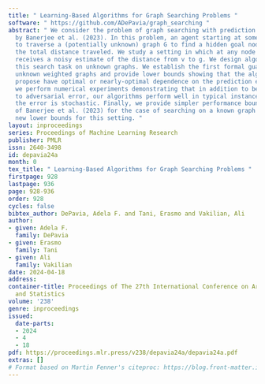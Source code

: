 ```yaml
---
title: " Learning-Based Algorithms for Graph Searching Problems "
software: " https://github.com/ADePavia/graph_searching "
abstract: " We consider the problem of graph searching with prediction recently introduced
  by Banerjee et al. (2023). In this problem, an agent starting at some vertex r has
  to traverse a (potentially unknown) graph G to find a hidden goal node g while minimizing
  the total distance traveled. We study a setting in which at any node v, the agent
  receives a noisy estimate of the distance from v to g. We design algorithms for
  this search task on unknown graphs. We establish the first formal guarantees on
  unknown weighted graphs and provide lower bounds showing that the algorithms we
  propose have optimal or nearly-optimal dependence on the prediction error. Further,
  we perform numerical experiments demonstrating that in addition to being robust
  to adversarial error, our algorithms perform well in typical instances in which
  the error is stochastic. Finally, we provide simpler performance bounds on the algorithms
  of Banerjee et al. (2023) for the case of searching on a known graph and establish
  new lower bounds for this setting. "
layout: inproceedings
series: Proceedings of Machine Learning Research
publisher: PMLR
issn: 2640-3498
id: depavia24a
month: 0
tex_title: " Learning-Based Algorithms for Graph Searching Problems "
firstpage: 928
lastpage: 936
page: 928-936
order: 928
cycles: false
bibtex_author: DePavia, Adela F. and Tani, Erasmo and Vakilian, Ali
author:
- given: Adela F.
  family: DePavia
- given: Erasmo
  family: Tani
- given: Ali
  family: Vakilian
date: 2024-04-18
address:
container-title: Proceedings of The 27th International Conference on Artificial Intelligence
  and Statistics
volume: '238'
genre: inproceedings
issued:
  date-parts:
  - 2024
  - 4
  - 18
pdf: https://proceedings.mlr.press/v238/depavia24a/depavia24a.pdf
extras: []
# Format based on Martin Fenner's citeproc: https://blog.front-matter.io/posts/citeproc-yaml-for-bibliographies/
---
```

